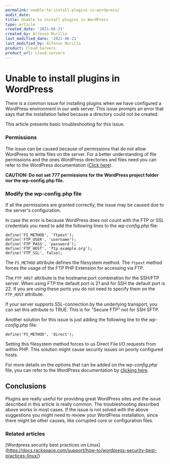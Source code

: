 ```yaml
---
permalink: unable-to-install-plugins-in-wordpress/
audit_date:
title: Unable to install plugins in WordPress
type: article
created_date: '2021-06-21'
created_by: Alfonso Murillo
last_modified_date: '2021-06-21'
last_modified_by: Alfonso Murillo
product: Cloud Servers
product_url: cloud-servers
---
```


# Unable to install plugins in WordPress

There is a common issue for installing plugins when we have configured a WordPress environment in our web server. This issue prompts an error that says that the installation failed because a directory could not be created.

This article presents basic troubleshooting for this issue.

### Permissions

The issue can be caused because of permissions that do not allow WordPress to write files on the server. For a better understanding of file permissions and the ones WordPress directories and files need you can refer to the WordPress documentation ([Click here](https://wordpress.org/support/article/changing-file-permissions/)).

**CAUTION: Do not set 777 permissions for the WordPress project folder nor the wp-config.php file.**

### Modify the wp-config.php file

If all the permissions are granted correctly, the issue may be caused due to the server's configuration.

In case the error is because WordPress does not count with the FTP or SSL credentials you need to add the following lines to the *wp-config.php* file:

```
define('FS_METHOD', 'ftpext');
define('FTP_USER', 'username');
define('FTP_PASS', 'password');
define('FTP_HOST', 'ftp.example.org');
define('FTP_SSL', false);
```

The `FS_METHOD` attribute defines the filesystem method. The `ftpext` method forces the usage of the FTP PHP Extension for accessing via FTP.

The `FTP_HOST` attribute is the hostname:port combination for the SSH/FTP server. When using FTP the default port is 21 and for SSH the default port is 22. If you are using these ports you do not need to specify them on the `FTP_HOST` attribute.

If your server supports SSL-connection by the underlying transport, you can set this attribute to TRUE. This is for "Secure FTP" not for SSH SFTP.

Another solution for this issue is just adding the following line to the *wp-config.php* file:

`define('FS_METHOD', 'direct');`

Setting this filesystem method forces to us Direct File I/O requests from within PHP. This solution might cause security issues on poorly configured hosts.

For more details on the options that can be added on the *wp-config.php* file, you can refer to the WordPress documentation by [clicking here](https://wordpress.org/support/article/editing-wp-config-php/).

## Conclusions
Plugins are really useful for providing great WordPress sites and the issue described in this article is really common. The troubleshooting described above works in most cases. If the issue is not solved with the above suggestions you might need to review your WordPress installation, since there might be other causes, like corrupted core or configuration files.

### Related articles
[Wordpress security best practices on Linux] (https://docs.rackspace.com/support/how-to/wordpress-security-best-practices-linux/)
